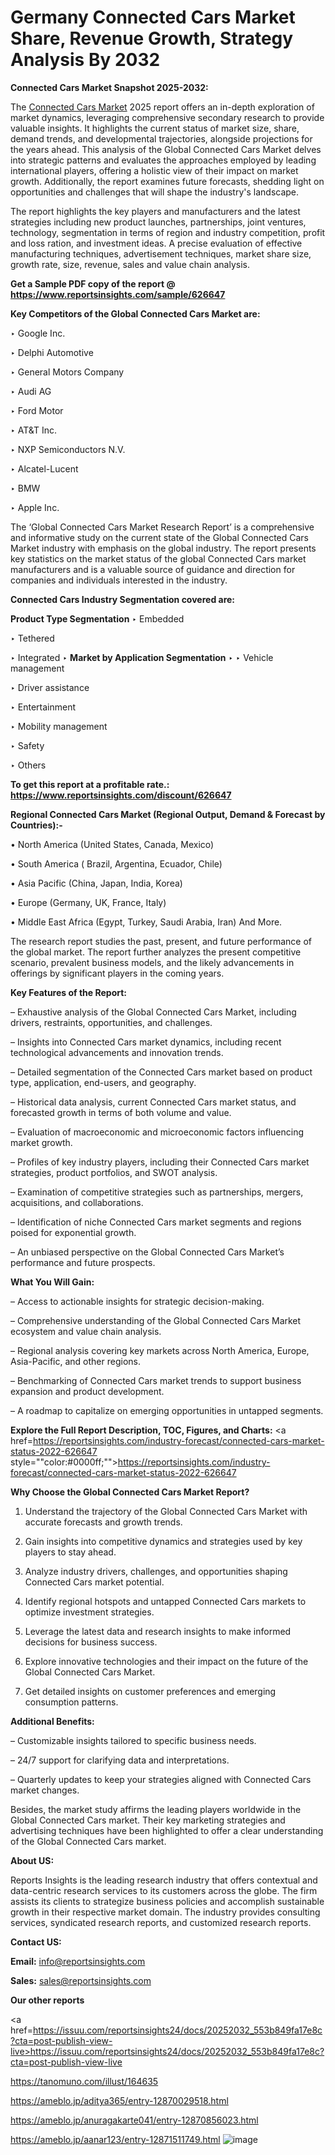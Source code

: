 # Germany Connected Cars Market Share, Revenue Growth, Strategy Analysis By 2032

<strong>Connected Cars Market Snapshot 2025-2032:</strong>

The <a href=https://www.reportsinsights.com/sample/626647>Connected Cars Market</a> 2025 report offers an in-depth exploration of market dynamics, leveraging comprehensive secondary research to provide valuable insights. It highlights the current status of market size, share, demand trends, and developmental trajectories, alongside projections for the years ahead. This analysis of the Global Connected Cars Market delves into strategic patterns and evaluates the approaches employed by leading international players, offering a holistic view of their impact on market growth. Additionally, the report examines future forecasts, shedding light on opportunities and challenges that will shape the industry's landscape.

The report highlights the key players and manufacturers and the latest strategies including new product launches, partnerships, joint ventures, technology, segmentation in terms of region and industry competition, profit and loss ration, and investment ideas. A precise evaluation of effective manufacturing techniques, advertisement techniques, market share size, growth rate, size, revenue, sales and value chain analysis.

<strong>Get a Sample PDF copy of the report @ <a href=https://www.reportsinsights.com/sample/626647 style=color:#0000ff;>https://www.reportsinsights.com/sample/626647</a></strong>

<strong>Key Competitors of the Global Connected Cars Market are:</strong>

‣ Google Inc.

‣ Delphi Automotive

‣ General Motors Company

‣ Audi AG

‣ Ford Motor

‣ AT&T Inc.

‣ NXP Semiconductors N.V.

‣ Alcatel-Lucent

‣ BMW

‣ Apple Inc.

The ‘Global Connected Cars Market Research Report’ is a comprehensive and informative study on the current state of the Global Connected Cars Market industry with emphasis on the global industry. The report presents key statistics on the market status of the global Connected Cars market manufacturers and is a valuable source of guidance and direction for companies and individuals interested in the industry.

<strong>Connected Cars Industry Segmentation covered are:</strong>

<strong>Product Type Segmentation</strong>
‣
Embedded

‣ Tethered

‣ Integrated
‣ 
<strong>Market by Application Segmentation</strong>
‣
‣  Vehicle management

‣ Driver assistance

‣ Entertainment

‣ Mobility management

‣ Safety

‣ Others

<strong>To get this report at a profitable rate.: <a href=https://www.reportsinsights.com/discount/626647 style=color:#0000ff;>https://www.reportsinsights.com/discount/626647</a></strong>

<strong>Regional Connected Cars Market (Regional Output, Demand &amp; Forecast by Countries):-</strong>

• North America (United States, Canada, Mexico)

• South America ( Brazil, Argentina, Ecuador, Chile)

• Asia Pacific (China, Japan, India, Korea)

• Europe (Germany, UK, France, Italy)

• Middle East Africa (Egypt, Turkey, Saudi Arabia, Iran) And More.

The research report studies the past, present, and future performance of the global market. The report further analyzes the present competitive scenario, prevalent business models, and the likely advancements in offerings by significant players in the coming years.

<strong>Key Features of the Report:</strong>

– Exhaustive analysis of the Global Connected Cars Market, including drivers, restraints, opportunities, and challenges.

– Insights into Connected Cars market dynamics, including recent technological advancements and innovation trends.

– Detailed segmentation of the Connected Cars market based on product type, application, end-users, and geography.

– Historical data analysis, current Connected Cars market status, and forecasted growth in terms of both volume and value.

– Evaluation of macroeconomic and microeconomic factors influencing market growth.

– Profiles of key industry players, including their Connected Cars market strategies, product portfolios, and SWOT analysis.

– Examination of competitive strategies such as partnerships, mergers, acquisitions, and collaborations.

– Identification of niche Connected Cars market segments and regions poised for exponential growth.

– An unbiased perspective on the Global Connected Cars Market’s performance and future prospects.

<strong>What You Will Gain:</strong>

– Access to actionable insights for strategic decision-making.

– Comprehensive understanding of the Global Connected Cars Market ecosystem and value chain analysis.

– Regional analysis covering key markets across North America, Europe, Asia-Pacific, and other regions.

– Benchmarking of Connected Cars market trends to support business expansion and product development.

– A roadmap to capitalize on emerging opportunities in untapped segments.

<strong>Explore the Full Report Description, TOC, Figures, and Charts:</strong>
<a href=https://reportsinsights.com/industry-forecast/connected-cars-market-status-2022-626647 style=""color:#0000ff;"">https://reportsinsights.com/industry-forecast/connected-cars-market-status-2022-626647</a>

<strong>Why Choose the Global Connected Cars Market Report?</strong>

1. Understand the trajectory of the Global Connected Cars Market with accurate forecasts and growth trends.

2. Gain insights into competitive dynamics and strategies used by key players to stay ahead.

3. Analyze industry drivers, challenges, and opportunities shaping Connected Cars market potential.

4. Identify regional hotspots and untapped Connected Cars markets to optimize investment strategies.

5. Leverage the latest data and research insights to make informed decisions for business success.

6. Explore innovative technologies and their impact on the future of the Global Connected Cars Market.

7. Get detailed insights on customer preferences and emerging consumption patterns.

<strong>Additional Benefits:</strong>

– Customizable insights tailored to specific business needs.

– 24/7 support for clarifying data and interpretations.

– Quarterly updates to keep your strategies aligned with Connected Cars market changes.

Besides, the market study affirms the leading players worldwide in the Global Connected Cars market. Their key marketing strategies and advertising techniques have been highlighted to offer a clear understanding of the Global Connected Cars market.

<strong><strong>About US</strong>:</strong>

Reports Insights is the leading research industry that offers contextual and data-centric research services to its customers across the globe. The firm assists its clients to strategize business policies and accomplish sustainable growth in their respective market domain. The industry provides consulting services, syndicated research reports, and customized research reports.

<strong>Contact US:</strong>

<p class=><b>Email:</b> <a href=mailto:info@reportsinsights.com>info@reportsinsights.com</a></p>
<p class=><b>Sales:</b> <a href=mailto:sales@reportsinsights.com>sales@reportsinsights.com</a></p>

<strong>Our other reports</strong>

<a href=https://issuu.com/reportsinsights24/docs/20252032_553b849fa17e8c?cta=post-publish-view-live>https://issuu.com/reportsinsights24/docs/20252032_553b849fa17e8c?cta=post-publish-view-live</a>

<a href=https://tanomuno.com/illust/164635>https://tanomuno.com/illust/164635</a>

<a href=https://ameblo.jp/aditya365/entry-12870029518.html>https://ameblo.jp/aditya365/entry-12870029518.html</a>

<a href=https://ameblo.jp/anuragakarte041/entry-12870856023.html>https://ameblo.jp/anuragakarte041/entry-12870856023.html</a>

<a href=https://ameblo.jp/aanar123/entry-12871511749.html>https://ameblo.jp/aanar123/entry-12871511749.html</a>
![image](https://github.com/user-attachments/assets/ad8c82ce-4fe8-4133-8ca6-fa1bd166aeae)
